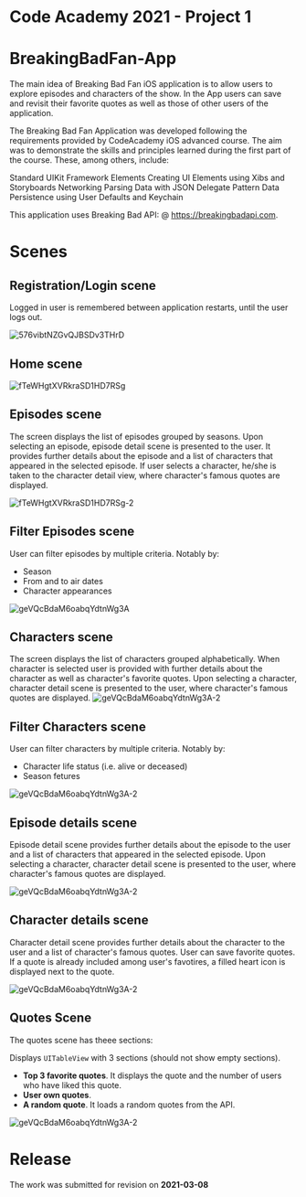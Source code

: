 # Code Academy 2021 - Project 1 
# BreakingBadFan-App


The main idea of Breaking Bad Fan iOS application is to allow users to explore episodes and characters of the show. In the App users can save and revisit their favorite quotes as well as those of other users of the application. 

The Breaking Bad Fan Application was developed following the requirements provided by CodeAcademy iOS advanced course. The aim was to demonstrate the skills and principles learned during the first part of the course. These, among others, include: 

Standard UIKit Framework Elements
Creating UI Elements using Xibs and Storyboards
Networking
Parsing Data with JSON
Delegate Pattern
Data Persistence using User Defaults and Keychain

This application uses Breaking Bad API: @ https://breakingbadapi.com.     

# Scenes

## Registration/Login scene
Logged in user is  remembered between application restarts, until the user logs out.

![576vibtNZGvQJBSDv3THrD](https://github.com/Z-Monika/BreakingBadFan-App/blob/main/BreakingBadFanAppScreens/Registration_Login_scene.png)


## Home scene

![fTeWHgtXVRkraSD1HD7RSg](https://github.com/Z-Monika/BreakingBadFan-App/blob/main/BreakingBadFanAppScreens/Home_scene.png)


## Episodes scene

The screen displays the list of episodes grouped by seasons. Upon selecting an episode, episode detail scene is presented to the user. It provides  further details about the episode and a list of characters that appeared in the selected episode. If user selects a character, he/she is taken to the character detail view, where character's famous quotes are displayed. 

![fTeWHgtXVRkraSD1HD7RSg-2](https://github.com/Z-Monika/BreakingBadFan-App/blob/main/BreakingBadFanAppScreens/Episodes_scene.png)

## Filter Episodes scene

User can filter episodes by multiple criteria. Notably by:

- Season
- From and to air dates
- Character appearances

![geVQcBdaM6oabqYdtnWg3A](https://github.com/Z-Monika/BreakingBadFan-App/blob/main/BreakingBadFanAppScreens/Filter_episodes_scene.png)


## Characters scene

The screen displays the list of characters grouped alphabetically. When character is selected user is provided with further details about the character as well as character's favorite quotes. Upon selecting a character, character detail scene is presented to the user, where character's famous quotes are displayed. 
![geVQcBdaM6oabqYdtnWg3A-2](https://github.com/Z-Monika/BreakingBadFan-App/blob/main/BreakingBadFanAppScreens/Characters_scene.png)

## Filter Characters scene

User can filter characters by multiple criteria. Notably by:

- Character life status (i.e. alive or deceased)
- Season fetures

![geVQcBdaM6oabqYdtnWg3A-2](https://github.com/Z-Monika/BreakingBadFan-App/blob/main/BreakingBadFanAppScreens/Filter_characters_sce%20ne.png)

## Episode details scene

Episode detail scene provides further details about the episode to the user and a list of characters that appeared in the selected episode. Upon selecting a character, character detail scene is presented to the user, where character's famous quotes are displayed. 

![geVQcBdaM6oabqYdtnWg3A-2](https://github.com/Z-Monika/BreakingBadFan-App/blob/main/BreakingBadFanAppScreens/Episode_details_scene.png)

## Character details scene

Character detail scene provides further details about the character to the user and a list of character's famous quotes. User can save favorite quotes.  If a quote is already included among user's favotires, a filled heart icon is displayed next to the quote. 

![geVQcBdaM6oabqYdtnWg3A-2](https://github.com/Z-Monika/BreakingBadFan-App/blob/main/BreakingBadFanAppScreens/Character_details_scene.png?raw=true)


## Quotes Scene

The quotes scene has theee sections: 

Displays `UITableView` with 3 sections (should not show empty sections). 
- **Top 3 favorite quotes**. It displays the quote and the number of users who have liked this quote. 
- **User own quotes**. 
- **A random quote**. It loads a random quotes from the API. 

![geVQcBdaM6oabqYdtnWg3A-2](https://github.com/Z-Monika/BreakingBadFan-App/blob/main/BreakingBadFanAppScreens/Quotes_scene.png)

# Release

The work was submitted for revision on **2021-03-08**

